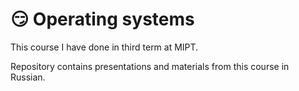 # 😏 Operating systems

This course I have done in third term at MIPT. 

Repository contains presentations and materials from this course in Russian. 
